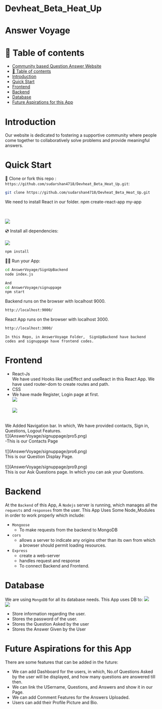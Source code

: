 # Devheat_Beta_Heat_Up
# Answer Voyage

# 🧭 Table of contents

- [Community based Question Answer Website]()
- [🧭 Table of contents](#-table-of-contents)
- [Introduction](#introduction)
- [Quick Start](#quick-start)
- [Frontend](#frontend)
- [Backend](#backend)
- [Database](#database)
- [Future Aspirations for this App](#future-aspirations-for-this-app)

# Introduction

Our website is dedicated to fostering a supportive community where people come together to collaboratively solve problems and provide meaningful answers.

# Quick Start 

📄 Clone or fork this repo :
`https://github.com/sudarshan4718/Devheat_Beta_Heat_Up.git`:

```sh
git clone https://github.com/sudarshan4718/Devheat_Beta_Heat_Up.git
```

We need to install React in our folder.
npm create-react-app my-app


<br><br>
![](AnswerVoyage/signuppage/pro2.png)<br>


  

💿 Install all dependencies:
<br><br>
![](AnswerVoyage/signuppage/pro3.png)<br>

```sh
npm install
```

🚴‍♂️ Run your App:

```sh
cd AnswerVoyage/SignUpBackend
node index.js

And
cd AnswerVoyage/signuppage
npm start

```
Backend runs on the browser with localhost 9000.
```sh
http://localhost:9000/
```

React App runs on the browser with localhost 3000.
```sh
http://localhost:3000/
```
`In this Repo, in AnswerVoyage Folder,  SignUpBackend have backend codes and signuppage have frontend codes.`

# Frontend

 - React-Js<br>
 We have used Hooks like useEffect and useReact in this React App.
 We have used router-dom to create routes and path.
 - CSS<br>
 - We have made Register, Login page at first. <br>
![](AnswerVoyage/signuppage/pro.png)<br><br>
 ![](AnswerVoyage/signuppage/pro4.png)
 <br>
   We Added Navigation bar. In which, We have provided contacts, Sign in, Questions, Logout Features.<br>
  ![](AnswerVoyage/signuppage/pro5.png)<br>
-This is our Contacts Page
<br><br>
![](AnswerVoyage/signuppage/pro6.png)<br>
This is our Question Display Page.<br><br>
![](AnswerVoyage/signuppage/pro9.png)<br>
This is our Ask Questions page. In which you can ask your Questions.

   

  
# Backend

  At the `Backend` of this App, A `Nodejs` server is running, which manages all the `requests` and `responses` from the user. 
This App Uses Some Node_Modules in order to work properly which include:
- `Mongoose`
  - To make requests from the backend to MongoDB
- `cors`
    - allows a server to indicate any origins other than its own from which a browser should permit loading resources.
- `Express`
  - create a web-server
  - handles request and response
  - To connect Backend and Frontend.

# Database

We are using `MongoDB` for all its database needs. This App uses DB to:
 ![](AnswerVoyage/signuppage/pro7.png)<br>
 ![](AnswerVoyage/signuppage/pro8.png)<br>
 - Store information regarding the user.
 - Stores the password of the user. 
 - Stores the Question Asked by the user
 - Stores the Answer Given by the User

# Future Aspirations for this App

There are some features that can be added in the future:
- We can add Dashboard for the users, in which, No.of Questions Asked by the user will be displayed, and how many questions are answered till then.
- We can link the USername, Questions, and Answers and show it in our Page.
- We can add Comment Features for the Answers Uploaded.
- Users can add their Profile Picture and Bio.
